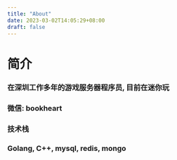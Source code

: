 ```yaml
---
title: "About"
date: 2023-03-02T14:05:29+08:00
draft: false
---
```


# 简介
### 在深圳工作多年的游戏服务器程序员, 目前在迷你玩
### 微信: bookheart
### 技术栈
### Golang, C++, mysql, redis, mongo


